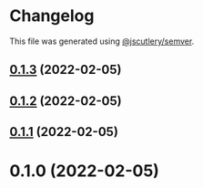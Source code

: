 # Changelog

This file was generated using [@jscutlery/semver](https://github.com/jscutlery/semver).

## [0.1.3](https://github.com/FinnDore/topic-inspector/compare/v0.1.2...v0.1.3) (2022-02-05)



## [0.1.2](https://github.com/FinnDore/topic-inspector/compare/v0.1.1...v0.1.2) (2022-02-05)



## [0.1.1](https://github.com/FinnDore/topic-inspector/compare/v0.1.0...v0.1.1) (2022-02-05)



# 0.1.0 (2022-02-05)
